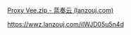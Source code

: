 [Proxy Vee.zip - 蓝奏云 (lanzouj.com)](https://wwz.lanzouj.com/idvl905u5n0j)

https://wwz.lanzouj.com/ilWJD05u5n4d